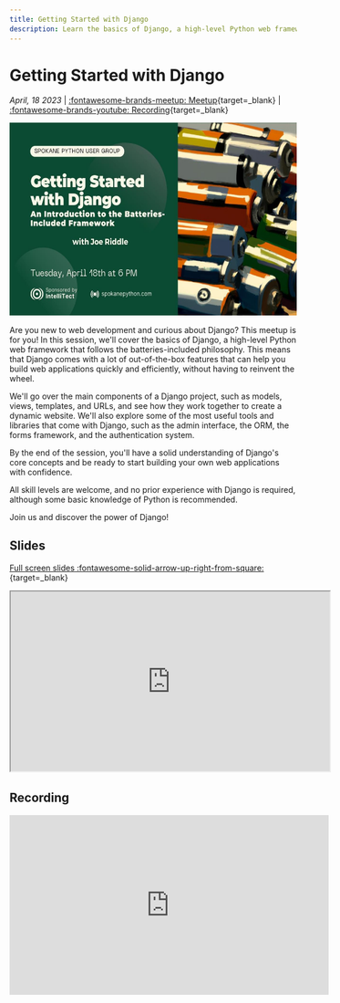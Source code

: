 ```yaml
---
title: Getting Started with Django
description: Learn the basics of Django, a high-level Python web framework that follows the batteries-included philosophy.
---
```


# Getting Started with Django

_April, 18 2023_ | [:fontawesome-brands-meetup: Meetup](https://www.meetup.com/Python-Spokane/events/292558352/){target=_blank} | [:fontawesome-brands-youtube: Recording](https://www.youtube.com/live/Y_VEkeOsdYI?feature=share){target=_blank}

<img src="/img/getting-started-with-django.jpg" width="600" height="337.5">

Are you new to web development and curious about Django? This meetup is for you! In this session, we'll cover the basics of Django, a high-level Python web framework that follows the batteries-included philosophy. This means that Django comes with a lot of out-of-the-box features that can help you build web applications quickly and efficiently, without having to reinvent the wheel.

We'll go over the main components of a Django project, such as models, views, templates, and URLs, and see how they work together to create a dynamic website. We'll also explore some of the most useful tools and libraries that come with Django, such as the admin interface, the ORM, the forms framework, and the authentication system.

By the end of the session, you'll have a solid understanding of Django's core concepts and be ready to start building your own web applications with confidence.

All skill levels are welcome, and no prior experience with Django is required, although some basic knowledge of Python is recommended.

Join us and discover the power of Django!

## Slides

[Full screen slides :fontawesome-solid-arrow-up-right-from-square:](https://python-spokane.github.io/testing-in-python/){target=_blank}

<iframe width="560" height="315" src="https://python-spokane.github.io/getting-started-with-django/"></iframe>


## Recording

<iframe width="560" height="315" src="https://www.youtube-nocookie.com/embed/Y_VEkeOsdYI" title="YouTube video player" frameborder="0" allow="accelerometer; autoplay; clipboard-write; encrypted-media; gyroscope; picture-in-picture; web-share" allowfullscreen></iframe>
